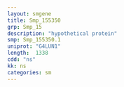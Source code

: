 ```yaml
---
layout: smgene
title: Smp_155350
grp: Smp_15
description: "hypothetical protein"
smp: Smp_155350.1
uniprot: "G4LUN1"
length:  1338
cdd: "ns"
kk: ns
categories: sm
---
```

